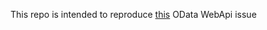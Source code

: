 This repo is intended to reproduce [this](https://github.com/OData/WebApi/issues/2126) OData WebApi issue